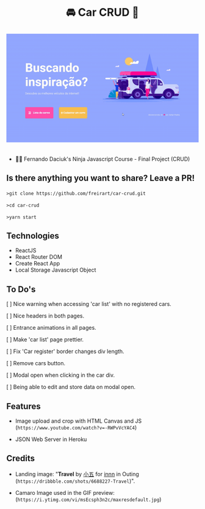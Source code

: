 <h1 align="center">

🚘 Car CRUD 🚗

![Project Preview.](https://raw.githubusercontent.com/freirart/car-crud/master/car-crud-preview.gif "Project Preview.")

</h1>

- 🐱‍👤 Fernando Daciuk's Ninja Javascript Course - Final Project (CRUD)

## Is there anything you want to share? Leave a PR!

`>git clone https://github.com/freirart/car-crud.git`

`>cd car-crud`

`>yarn start`

## Technologies

* ReactJS
* React Router DOM
* Create React App
* Local Storage Javascript Object

## To Do's

[   ] Nice warning when accessing 'car list' with no registered cars.

[   ] Nice headers in both pages.

[   ] Entrance animations in all pages.

[   ] Make 'car list' page prettier.

[   ] Fix 'Car register' border changes div length.

[   ] Remove cars button.

[   ] Modal open when clicking in the car div.

[   ] Being able to edit and store data on modal open.

## Features

- Image upload and crop with HTML Canvas and JS (`https://www.youtube.com/watch?v=-RWPvVcYAC4`)

- JSON Web Server in Heroku

## Credits

- Landing image: "__Travel__
by <a href="https://dribbble.com/NoirQin">小五</a> for <a href="https://dribbble.com/innn">innn</a> in Outing (`https://dribbble.com/shots/6688227-Travel`)".

- Camaro Image used in the GIF preview: (`https://i.ytimg.com/vi/msEcsph3n2c/maxresdefault.jpg`)
